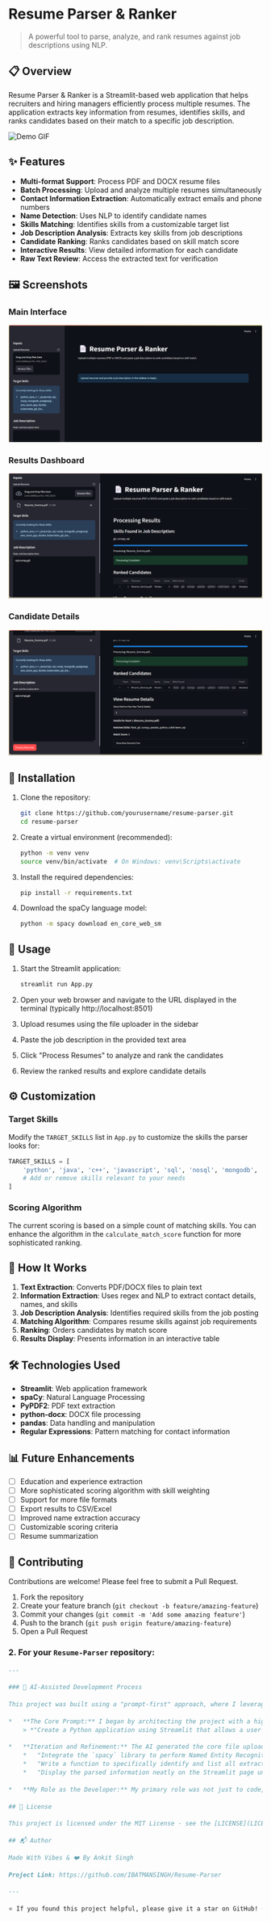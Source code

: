 # Resume Parser & Ranker

> A powerful tool to parse, analyze, and rank resumes against job descriptions using NLP.

## 📋 Overview

Resume Parser & Ranker is a Streamlit-based web application that helps recruiters and hiring managers efficiently process multiple resumes. The application extracts key information from resumes, identifies skills, and ranks candidates based on their match to a specific job description.

![Demo GIF](screenshots/demo.gif)

## ✨ Features

- **Multi-format Support**: Process PDF and DOCX resume files
- **Batch Processing**: Upload and analyze multiple resumes simultaneously
- **Contact Information Extraction**: Automatically extract emails and phone numbers
- **Name Detection**: Uses NLP to identify candidate names
- **Skills Matching**: Identifies skills from a customizable target list
- **Job Description Analysis**: Extracts key skills from job descriptions
- **Candidate Ranking**: Ranks candidates based on skill match score
- **Interactive Results**: View detailed information for each candidate
- **Raw Text Review**: Access the extracted text for verification

## 🖼️ Screenshots

### Main Interface
![Main Interface](screenshots/main_interface.png)

### Results Dashboard
![Results Dashboard](screenshots/results.png)

### Candidate Details
![Candidate Details](screenshots/candidate_details.png)

## 🚀 Installation

1. Clone the repository:
   ```bash
   git clone https://github.com/yourusername/resume-parser.git
   cd resume-parser
   ```

2. Create a virtual environment (recommended):
   ```bash
   python -m venv venv
   source venv/bin/activate  # On Windows: venv\Scripts\activate
   ```

3. Install the required dependencies:
   ```bash
   pip install -r requirements.txt
   ```

4. Download the spaCy language model:
   ```bash
   python -m spacy download en_core_web_sm
   ```

## 📝 Usage

1. Start the Streamlit application:
   ```bash
   streamlit run App.py
   ```

2. Open your web browser and navigate to the URL displayed in the terminal (typically http://localhost:8501)

3. Upload resumes using the file uploader in the sidebar

4. Paste the job description in the provided text area

5. Click "Process Resumes" to analyze and rank the candidates

6. Review the ranked results and explore candidate details

## ⚙️ Customization

### Target Skills

Modify the `TARGET_SKILLS` list in `App.py` to customize the skills the parser looks for:

```python
TARGET_SKILLS = [
    'python', 'java', 'c++', 'javascript', 'sql', 'nosql', 'mongodb',
    # Add or remove skills relevant to your needs
]
```

### Scoring Algorithm

The current scoring is based on a simple count of matching skills. You can enhance the algorithm in the `calculate_match_score` function for more sophisticated ranking.

## 🧩 How It Works

1. **Text Extraction**: Converts PDF/DOCX files to plain text
2. **Information Extraction**: Uses regex and NLP to extract contact details, names, and skills
3. **Job Description Analysis**: Identifies required skills from the job posting
4. **Matching Algorithm**: Compares resume skills against job requirements
5. **Ranking**: Orders candidates by match score
6. **Results Display**: Presents information in an interactive table

## 🛠️ Technologies Used

- **Streamlit**: Web application framework
- **spaCy**: Natural Language Processing
- **PyPDF2**: PDF text extraction
- **python-docx**: DOCX file processing
- **pandas**: Data handling and manipulation
- **Regular Expressions**: Pattern matching for contact information

## 📊 Future Enhancements

- [ ] Education and experience extraction
- [ ] More sophisticated scoring algorithm with skill weighting
- [ ] Support for more file formats
- [ ] Export results to CSV/Excel
- [ ] Improved name extraction accuracy
- [ ] Customizable scoring criteria
- [ ] Resume summarization

## 🤝 Contributing

Contributions are welcome! Please feel free to submit a Pull Request.

1. Fork the repository
2. Create your feature branch (`git checkout -b feature/amazing-feature`)
3. Commit your changes (`git commit -m 'Add some amazing feature'`)
4. Push to the branch (`git push origin feature/amazing-feature`)
5. Open a Pull Request

### **2. For your `Resume-Parser` repository:**

```markdown
---

### 🤖 AI-Assisted Development Process

This project was built using a "prompt-first" approach, where I leveraged an LLM as a coding co-pilot to translate a concept into a functional application.

*   **The Core Prompt:** I began by architecting the project with a high-level prompt, such as:
    > *"Create a Python application using Streamlit that allows a user to upload a resume file (like a PDF or DOCX). The application should then parse the text to extract key entities like name, contact information, skills, and work experience."*

*   **Iteration and Refinement:** The AI generated the core file upload and text extraction code. I then used follow-up prompts to add the intelligence layer:
    *   "Integrate the `spacy` library to perform Named Entity Recognition (NER) on the extracted text."
    *   "Write a function to specifically identify and list all extracted email addresses and phone numbers using regular expressions."
    *   "Display the parsed information neatly on the Streamlit page under clear headings like 'Personal Details' and 'Skills'."

*   **My Role as the Developer:** My primary role was not just to code, but to act as the architect. This involved designing the prompts, critically evaluating and debugging the AI-generated code, structuring the information extraction logic, and testing the final application to ensure it accurately parsed different resume formats.

## 📄 License

This project is licensed under the MIT License - see the [LICENSE](LICENSE) file for details.

## 📬 Author

Made With Vibes & ❤️ By Ankit Singh

Project Link: https://github.com/IBATMANSINGH/Resume-Parser

---

⭐️ If you found this project helpful, please give it a star on GitHub! ⭐️
